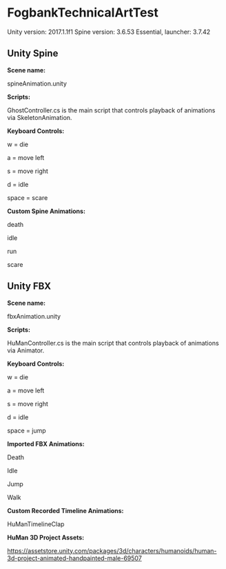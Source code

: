 # FogbankTechnicalArtTest
Unity version: 2017.1.1f1
Spine version: 3.6.53 Essential, launcher: 3.7.42

## Unity Spine

**Scene name:**

spineAnimation.unity

**Scripts:**

GhostController.cs is the main script that controls playback of animations via SkeletonAnimation.

**Keyboard Controls:**

w = die

a = move left

s = move right

d = idle

space = scare

**Custom Spine Animations:**

death

idle

run

scare


## Unity FBX

**Scene name:**

fbxAnimation.unity


**Scripts:**

HuManController.cs is the main script that controls playback of animations via Animator.


**Keyboard Controls:**

w = die

a = move left

s = move right

d = idle

space = jump


**Imported FBX Animations:**

Death

Idle

Jump

Walk


**Custom Recorded Timeline Animations:**

HuManTimelineClap

**HuMan 3D Project Assets:**

https://assetstore.unity.com/packages/3d/characters/humanoids/human-3d-project-animated-handpainted-male-69507

